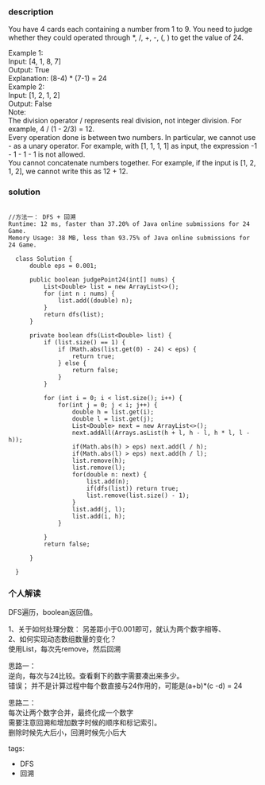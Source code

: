 ### description    
  You have 4 cards each containing a number from 1 to 9. You need to judge whether they could operated through *, /, +, -, (, ) to get the value of 24.  
    
  Example 1:  
  Input: [4, 1, 8, 7]  
  Output: True  
  Explanation: (8-4) * (7-1) = 24  
  Example 2:  
  Input: [1, 2, 1, 2]  
  Output: False  
  Note:  
  The division operator / represents real division, not integer division. For example, 4 / (1 - 2/3) = 12.  
  Every operation done is between two numbers. In particular, we cannot use - as a unary operator. For example, with [1, 1, 1, 1] as input, the expression -1 - 1 - 1 - 1 is not allowed.  
  You cannot concatenate numbers together. For example, if the input is [1, 2, 1, 2], we cannot write this as 12 + 12.  
### solution    
```    
  
//方法一： DFS + 回溯  
Runtime: 12 ms, faster than 37.20% of Java online submissions for 24 Game.  
Memory Usage: 38 MB, less than 93.75% of Java online submissions for 24 Game.  
  
  class Solution {  
      double eps = 0.001;  
    
      public boolean judgePoint24(int[] nums) {  
          List<Double> list = new ArrayList<>();  
          for (int n : nums) {  
              list.add((double) n);  
          }  
          return dfs(list);  
      }  
    
      private boolean dfs(List<Double> list) {  
          if (list.size() == 1) {  
              if (Math.abs(list.get(0) - 24) < eps) {  
                  return true;  
              } else {  
                  return false;  
              }  
          }  
    
          for (int i = 0; i < list.size(); i++) {  
              for(int j = 0; j < i; j++) {  
                  double h = list.get(i);  
                  double l = list.get(j);  
                  List<Double> next = new ArrayList<>();  
                  next.addAll(Arrays.asList(h + l, h - l, h * l, l - h));  
                  if(Math.abs(h) > eps) next.add(l / h);  
                  if(Math.abs(l) > eps) next.add(h / l);  
                  list.remove(h);  
                  list.remove(l);  
                  for(double n: next) {  
                      list.add(n);  
                      if(dfs(list)) return true;  
                      list.remove(list.size() - 1);  
                  }  
                  list.add(j, l);  
                  list.add(i, h);  
              }  
    
          }  
          return false;  
    
      }  
     
  }  
```    
    
### 个人解读    
    
  DFS遍历，boolean返回值。  
    
  1、关于如何处理分数： 另差距小于0.001即可，就认为两个数字相等、  
  2、如何实现动态数组数量的变化？  
    使用List，每次先remove，然后回溯  
    
  思路一：  
  逆向，每次与24比较。查看剩下的数字需要凑出来多少。  
  错误； 并不是计算过程中每个数直接与24作用的，可能是(a+b)*(c -d) = 24  
    
  思路二：  
  每次让两个数字合并，最终化成一个数字  
  需要注意回溯和增加数字时候的顺序和标记索引。  
  删除时候先大后小，回溯时候先小后大  
    
tags:    
  -  DFS  
  -  回溯  
